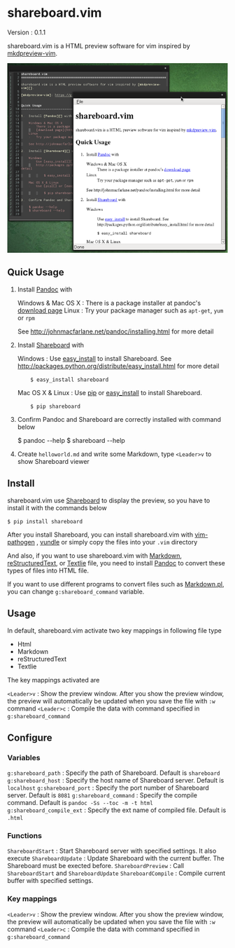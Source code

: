 shareboard.vim
=============================================================================

Version
:   0.1.1

shareboard.vim is a HTML preview software for vim inspired by [mkdpreview-vim][].

![shareboard.vim screenshot](./static/screenshot001.png "Screenshot")

[mkdpreview-vim]: https://github.com/mattn/mkdpreview-vim


Quick Usage
-----------------------------------------------------------------------------

1.  Install [Pandoc][] with

    Windows & Mac OS X
    :   There is a package installer at pandoc's
        [download page](http://code.google.com/p/pandoc/downloads/list)
    Linux
    :   Try your package manager such as `apt-get`, `yum` or `rpm`

    See http://johnmacfarlane.net/pandoc/installing.html for more detail

2.  Install [Shareboard][] with

    Windows
    :   Use [easy_install][] to install Shareboard. See
        http://packages.python.org/distribute/easy_install.html for more detail

            $ easy_install shareboard

    Mac OS X & Linux
    :   Use [pip][] or [easy_install][] to install Shareboard.

            $ pip shareboard

3.  Confirm Pandoc and Shareboard are correctly installed with command below

    $ pandoc --help
    $ shareboard --help

4.  Create `helloworld.md` and write some Markdown, type `<Leader>v` to show
    Shareboard viewer

[easy_install]: http://packages.python.org/distribute/easy_install.html
[pip]: http://www.pip-installer.org/en/latest/

    
Install
-----------------------------------------------------------------------------

shareboard.vim use [Shareboard][] to display the preview, so you have to install
it with the commands below

    $ pip install shareboard

After you install Shareboard, you can install shareboard.vim with [vim-pathogen][]
, [vundle][] or simply copy the files into your `.vim` directory

And also, if you want to use shareboard.vim with [Markdown][],
[reStructuredText][], or [Textlie][] file, you need to install [Pandoc][] to
convert these types of files into HTML file.

If you want to use different programs to convert files such as [Markdown.pl][],
you can change `g:shareboard_command` variable.

[Shareboard]: https://github.com/lambdalisue/Shareboard
[vim-pathogen]: https://github.com/tpope/vim-pathogen
[vundle]: https://github.com/gmarik/vundle
[Markdown]: http://daringfireball.net/projects/markdown/
[reStructuredText]: http://docutils.sourceforge.net/rst.html
[Textlie]: http://textile.thresholdstate.com/
[Pandoc]: http://johnmacfarlane.net/pandoc/
[Markdown.pl]: http://search.cpan.org/~sekimura/Text-Markdown-Discount-0.04/xt/MarkdownXS.pl

Usage
-----------------------------------------------------------------------------

In default, shareboard.vim activate two key mappings in following file type

-   Html
-   Markdown
-   reStructuredText
-   Textlie

The key mappings activated are

`<Leader>v`
:   Show the preview window. After you show the preview window, the preview
    will automatically be updated when you save the file with `:w` command
`<Leader>c`
:   Compile the data with command specified in `g:shareboard_command`


Configure
-----------------------------------------------------------------------------

### Variables

`g:shareboard_path`
:   Specify the path of Shareboard. Default is `shareboard`
`g:shareboard_host`
:   Specify the host name of Shareboard server. Default is `localhost`
`g:shareboard_port`
:   Specify the port number of Shareboard server. Default is `8081`
`g:shareboard_command`
:   Specify the compile command. Default is `pandoc -Ss --toc -m -t html`
`g:shareboard_compile_ext`
:   Specify the ext name of compiled file. Default is `.html`


### Functions

`ShareboardStart`
:   Start Shareboard server with specified settings. It also execute
`ShareboardUpdate`
:   Update Shareboard with the current buffer. The Shareboard must be exected
    before.
`ShareboardPreview`
:   Call `ShareboardStart` and `ShareboardUpdate`
`ShareboardCompile`
:   Compile current buffer with specified settings.


### Key mappings

`<Leader>v`
:   Show the preview window. After you show the preview window, the preview
    will automatically be updated when you save the file with `:w` command
`<Leader>c`
:   Compile the data with command specified in `g:shareboard_command`
